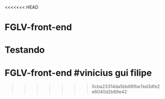 <<<<<<< HEAD
# FGLV-front-end #

Testando
=======

# FGLV-front-end #vinicius gui filipe

>>>>>>> 0cba23314da5bb68fbe7ed3dfe2e6040d2b69e42
